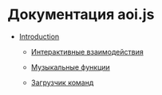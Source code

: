 # Документация aoi.js

   - [Introduction](introduction/README)

       - [Интерактивные взаимодействия](introduction/interaction) 
          
       - [Музыкальные функции](introduction/music)
          
       - [Загрузчик команд](introduction/command-handler)
